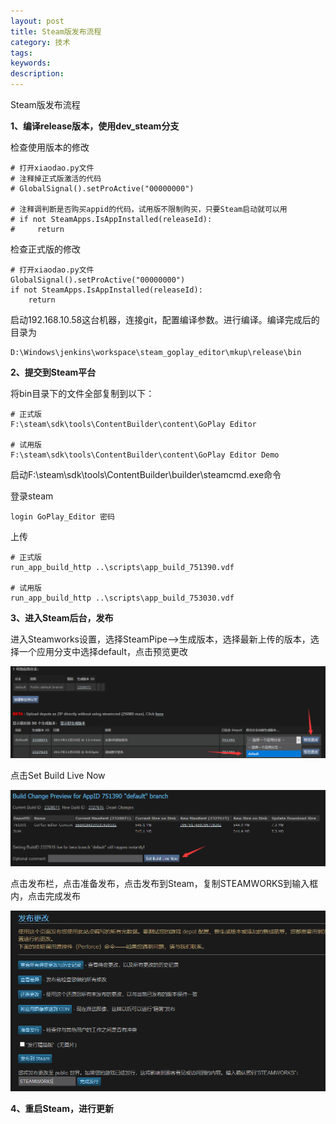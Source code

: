 ```yaml
---
layout: post
title: Steam版发布流程
category: 技术
tags: 
keywords: 
description: 
---
```


Steam版发布流程

**1、编译release版本，使用dev_steam分支**

检查使用版本的修改

	# 打开xiaodao.py文件
	# 注释掉正式版激活的代码
	# GlobalSignal().setProActive("00000000")

	# 注释调判断是否购买appid的代码，试用版不限制购买，只要Steam启动就可以用
	# if not SteamApps.IsAppInstalled(releaseId):
    #     return

检查正式版的修改

	# 打开xiaodao.py文件
	GlobalSignal().setProActive("00000000")	
	if not SteamApps.IsAppInstalled(releaseId):
        return


启动192.168.10.58这台机器，连接git，配置编译参数。进行编译。编译完成后的目录为

	D:\Windows\jenkins\workspace\steam_goplay_editor\mkup\release\bin

**2、提交到Steam平台**

将bin目录下的文件全部复制到以下：

	# 正式版
	F:\steam\sdk\tools\ContentBuilder\content\GoPlay Editor

	# 试用版
	F:\steam\sdk\tools\ContentBuilder\content\GoPlay Editor Demo

启动F:\steam\sdk\tools\ContentBuilder\builder\steamcmd.exe命令

登录steam 
	
	login GoPlay_Editor 密码

上传
	
	# 正式版
	run_app_build_http ..\scripts\app_build_751390.vdf

	# 试用版
	run_app_build_http ..\scripts\app_build_753030.vdf


**3、进入Steam后台，发布**

进入Steamworks设置，选择SteamPipe-->生成版本，选择最新上传的版本，选择一个应用分支中选择default，点击预览更改
  

![1](/public/img/steam_upload1.png)


点击Set Build Live Now

![2](/public/img/steam_upload2.png)

点击发布栏，点击准备发布，点击发布到Steam，复制STEAMWORKS到输入框内，点击完成发布

![3](/public/img/steam_upload3.png)


**4、重启Steam，进行更新**

